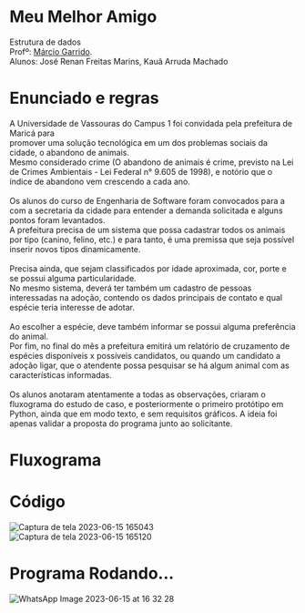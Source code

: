 # Meu Melhor Amigo
Estrutura de dados<br>
Profº: <a href="https://github.com/marciogarridoLaCop">Márcio Garrido</a>.<br>
Alunos: José Renan Freitas Marins,  Kauã Arruda Machado<br>

# Enunciado e regras
  A Universidade de Vassouras do Campus 1 foi convidada pela prefeitura de Maricá para <br>
promover uma solução tecnológica em um dos problemas sociais da cidade, o abandono de animais. <br>
Mesmo considerado crime (O abandono de animais é crime, previsto na Lei de Crimes Ambientais - Lei Federal n° 9.605 de 1998), e notório que o índice de abandono vem crescendo a cada ano. <br>
<br>
  Os alunos do curso de Engenharia de Software foram convocados para a com a secretaria da cidade para entender a demanda solicitada e alguns pontos foram levantados. <br>
A prefeitura precisa de um sistema que possa cadastrar todos os animais por tipo (canino, felino, etc.) e para tanto, é uma premissa que seja possível inserir novos tipos dinamicamente. <br>
<br>
  Precisa ainda, que sejam classificados por idade aproximada, cor, porte e se possui alguma particularidade. <br> 
No mesmo sistema, deverá ter também um cadastro de pessoas interessadas na adoção, contendo os dados principais de contato e qual espécie teria interesse de adotar. <br>
<br>
  Ao escolher a espécie, deve também informar se possui alguma preferência do animal. <br>
Por fim, no final do mês a prefeitura emitirá um relatório de cruzamento de espécies disponíveis x possíveis candidatos, ou quando um candidato a adoção ligar, que o atendente possa pesquisar se há algum animal com as características informadas.<br>
<br>
  Os alunos anotaram atentamente a todas as observações, criaram o fluxograma do estudo de caso, e posteriormente o primeiro protótipo em Python, ainda que em modo texto, e sem requisitos gráficos. A ideia foi apenas validar a proposta do programa junto ao solicitante. <br> 
# Fluxograma
# Código

![Captura de tela 2023-06-15 165043](https://github.com/RenanFMarins/Meu-Melhor-Amigo/assets/117871994/bdacad5b-4316-4fb4-bc12-a3ddbcbdfdfc)
![Captura de tela 2023-06-15 165120](https://github.com/RenanFMarins/Meu-Melhor-Amigo/assets/117871994/4103c72f-565f-4b5f-8d9b-bcbdd682caf7)

# Programa Rodando...

![WhatsApp Image 2023-06-15 at 16 32 28](https://github.com/RenanFMarins/Meu-Melhor-Amigo/assets/117871994/a915ad5d-c789-4dbc-b2a9-07b3d573c9dd)


